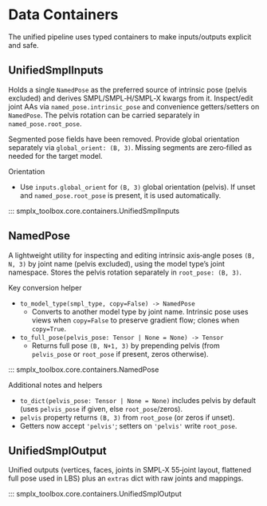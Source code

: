 # Data Containers

The unified pipeline uses typed containers to make inputs/outputs explicit and safe.

## UnifiedSmplInputs

Holds a single `NamedPose` as the preferred source of intrinsic pose (pelvis excluded)
and derives SMPL/SMPL‑H/SMPL‑X kwargs from it. Inspect/edit joint AAs via
`named_pose.intrinsic_pose` and convenience getters/setters on `NamedPose`. The
pelvis rotation can be carried separately in `named_pose.root_pose`.

Segmented pose fields have been removed. Provide global orientation separately via
`global_orient: (B, 3)`. Missing segments are zero‑filled as needed for the target model.

Orientation
- Use `inputs.global_orient` for `(B, 3)` global orientation (pelvis). If unset and
  `named_pose.root_pose` is present, it is used automatically.

::: smplx_toolbox.core.containers.UnifiedSmplInputs

## NamedPose

A lightweight utility for inspecting and editing intrinsic axis‑angle poses `(B, N, 3)`
by joint name (pelvis excluded), using the model type’s joint namespace. Stores
the pelvis rotation separately in `root_pose: (B, 3)`.

Key conversion helper
- `to_model_type(smpl_type, copy=False) -> NamedPose`
  - Converts to another model type by joint name. Intrinsic pose uses views when
    `copy=False` to preserve gradient flow; clones when `copy=True`.
- `to_full_pose(pelvis_pose: Tensor | None = None) -> Tensor`
  - Returns full pose `(B, N+1, 3)` by prepending pelvis (from `pelvis_pose` or
    `root_pose` if present, zeros otherwise).

::: smplx_toolbox.core.containers.NamedPose

Additional notes and helpers
- `to_dict(pelvis_pose: Tensor | None = None)` includes pelvis by default (uses
  `pelvis_pose` if given, else `root_pose`/zeros).
- `pelvis` property returns `(B, 3)` from `root_pose` (or zeros if unset).
- Getters now accept `'pelvis'`; setters on `'pelvis'` write `root_pose`.

## UnifiedSmplOutput

Unified outputs (vertices, faces, joints in SMPL‑X 55‑joint layout, flattened full pose used in LBS) plus an `extras` dict with raw joints and mappings.

::: smplx_toolbox.core.containers.UnifiedSmplOutput

